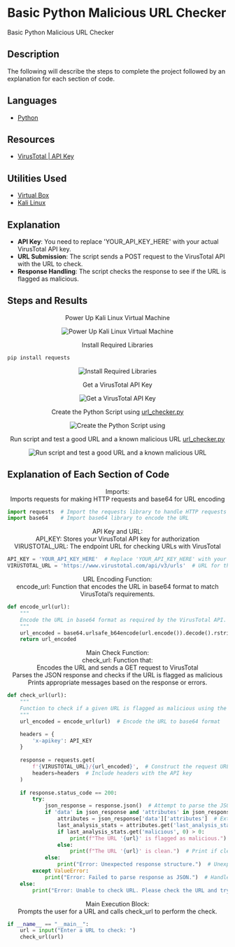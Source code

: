 # Basic Python Malicious URL Checker
Basic Python Malicious URL Checker

## Description
The following will describe the steps to complete the project followed by an explanation for each section of code.

## Languages
- [Python](https://www.python.org/)

## Resources
- [VirusTotal | API Key ](https://www.virustotal.com/)

## Utilities Used
- [Virtual Box](https://www.virtualbox.org/)
- [Kali Linux](https://www.kali.org/get-kali/#kali-platforms)

## Explanation
- **API Key**: You need to replace 'YOUR_API_KEY_HERE' with your actual VirusTotal API key.
- **URL Submission**: The script sends a POST request to the VirusTotal API with the URL to check.
- **Response Handling**: The script checks the response to see if the URL is flagged as malicious.

## Steps and Results

<p align="center">
Power Up Kali Linux Virtual Machine
</p>
<p align="center">
<img src="https://github.com/user-attachments/assets/1c7e9e70-5f2b-4fe0-a7d6-be691a25c4b3" alt="Power Up Kali Linux Virtual Machine">
</p>

<p align="center">
Install Required Libraries<br>
    
```python
pip install requests
```    
</p>
<p align="center">
<img src="https://github.com/user-attachments/assets/c857996c-d3e7-4b80-83f7-f5edd2727f73" alt="Install Required Libraries">
</p>

<p align="center">
Get a VirusTotal API Key
</p>
<p align="center">
<img src="https://github.com/user-attachments/assets/572e3e17-38a8-48b3-b112-1069f4b8f0fb" alt="Get a VirusTotal API Key">
</p>

<p align="center">
Create the Python Script using <a href="https://github.com/craiglashley/BasicPythonMaliciousURLChecker/blob/main/url_checker.py">url_checker.py</a>
</p>
<p align="center">
<img src="https://github.com/user-attachments/assets/002c1a1f-8be1-4dea-8094-f7edd6a13bd2" alt="Create the Python Script using">
</p>

<p align="center">
Run script and test a good URL and a known malicious URL <a href="https://github.com/craiglashley/BasicPythonMaliciousURLChecker/blob/main/url_checker.py">url_checker.py</a>
</p>
<p align="center">
<img src="https://github.com/user-attachments/assets/eb9113eb-0d12-4651-8f83-b5167cee4742" alt="Run script and test a good URL and a known malicious URL">
</p>

## Explanation of Each Section of Code
<p align="center">
Imports:<br>
Imports requests for making HTTP requests and base64 for URL encoding
</p>

```python
import requests  # Import the requests library to handle HTTP requests
import base64    # Import base64 library to encode the URL
```

<p align="center">
API Key and URL:<br>
API_KEY: Stores your VirusTotal API key for authorization<br>
VIRUSTOTAL_URL: The endpoint URL for checking URLs with VirusTotal
</p>

```python
API_KEY = 'YOUR_API_KEY_HERE'  # Replace 'YOUR_API_KEY_HERE' with your actual VirusTotal API key
VIRUSTOTAL_URL = 'https://www.virustotal.com/api/v3/urls'  # URL for the VirusTotal API endpoint to check URLs
```

<p align="center">
URL Encoding Function:<br>
encode_url: Function that encodes the URL in base64 format to match VirusTotal’s requirements.
</p>

```python
def encode_url(url):
    """
    Encode the URL in base64 format as required by the VirusTotal API.
    """
    url_encoded = base64.urlsafe_b64encode(url.encode()).decode().rstrip("=")
    return url_encoded
```

<p align="center">
Main Check Function:<br>
check_url: Function that:<br>
  Encodes the URL and sends a GET request to VirusTotal<br>
  Parses the JSON response and checks if the URL is flagged as malicious<br>
  Prints appropriate messages based on the response or errors.
</p>

```python
def check_url(url):
    """
    Function to check if a given URL is flagged as malicious using the VirusTotal API.
    """
    url_encoded = encode_url(url)  # Encode the URL to base64 format

    headers = {
        'x-apikey': API_KEY
    }
    
    response = requests.get(
        f'{VIRUSTOTAL_URL}/{url_encoded}',  # Construct the request URL
        headers=headers  # Include headers with the API key
    )
    
    if response.status_code == 200:
        try:
            json_response = response.json()  # Attempt to parse the JSON response
            if 'data' in json_response and 'attributes' in json_response['data']:
                attributes = json_response['data']['attributes']  # Extract attributes
                last_analysis_stats = attributes.get('last_analysis_stats', {})  # Get analysis stats
                if last_analysis_stats.get('malicious', 0) > 0:
                    print(f"The URL '{url}' is flagged as malicious.")  # Print if malicious
                else:
                    print(f"The URL '{url}' is clean.")  # Print if clean
            else:
                print("Error: Unexpected response structure.")  # Unexpected structure
        except ValueError:
            print("Error: Failed to parse response as JSON.")  # Handle parsing errors
    else:
        print("Error: Unable to check URL. Please check the URL and try again.")  # Non-200 response
```

<p align="center">
Main Execution Block:<br>
Prompts the user for a URL and calls check_url to perform the check.
</p>

```python
if __name__ == "__main__":
    url = input("Enter a URL to check: ")
    check_url(url)
```
